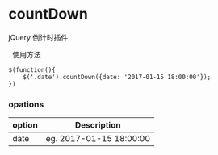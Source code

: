 # countDown
jQuery 倒计时插件

. 使用方法
```
$(function(){
    $('.date').countDown({date: '2017-01-15 18:00:00'});
})
```

### opations
| option | Description|
|------|------|
| date| eg. 2017-01-15 18:00:00|
